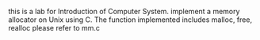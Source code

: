this is a lab for Introduction of Computer System. implement a memory allocator on Unix using C. The function implemented includes malloc, free, realloc
please refer to mm.c
